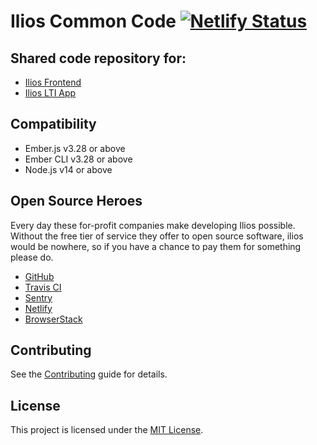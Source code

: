 # Ilios Common Code [![Netlify Status](https://api.netlify.com/api/v1/badges/75f80285-ab18-4556-8640-dcd47dbe1f9b/deploy-status)](https://app.netlify.com/sites/ilios-common/deploys)

## Shared code repository for:

- [Ilios Frontend](https://github.com/ilios/common)
- [Ilios LTI App](https://github.com/ilios/lti-app)

Compatibility
------------------------------------------------------------------------------

* Ember.js v3.28 or above
* Ember CLI v3.28 or above
* Node.js v14 or above

Open Source Heroes
------------------------------------------------------------------------------

Every day these for-profit companies make developing Ilios possible.  Without the free tier of service they offer to
open source software, ilios would be nowhere, so if you have a chance to pay them for something please do.

- [GitHub](https://github.com)
- [Travis CI](https://travis-ci.org/)  
- [Sentry](https://sentry.io/for/open-source/)
- [Netlify](https://www.netlify.com)
- [BrowserStack](https://www.browserstack.com)

Contributing
------------------------------------------------------------------------------

See the [Contributing](CONTRIBUTING.md) guide for details.

License
------------------------------------------------------------------------------

This project is licensed under the [MIT License](LICENSE.md).
